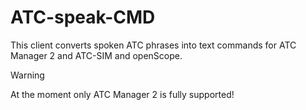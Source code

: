 # ATC-speak-CMD #
This client converts spoken ATC phrases into text commands for ATC Manager 2 and ATC-SIM and openScope.

> [!WARNING]
> At the moment only ATC Manager 2 is fully supported!
